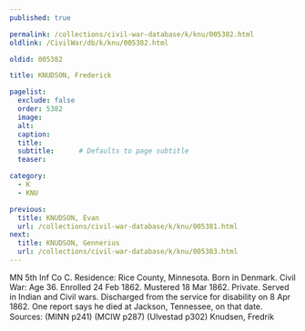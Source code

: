 ```yaml
---
published: true

permalink: /collections/civil-war-database/k/knu/005382.html
oldlink: /CivilWar/db/k/knu/005382.html

oldid: 005382

title: KNUDSON, Frederick

pagelist:
  exclude: false
  order: 5382
  image: 
  alt:
  caption:
  title:
  subtitle:      # Defaults to page subtitle
  teaser:

category: 
  - K 
  - KNU

previous:
  title: KNUDSON, Evan
  url: /collections/civil-war-database/k/knu/005381.html  
next:
  title: KNUDSON, Gennerius
  url: /collections/civil-war-database/k/knu/005383.html   
---
```

MN 5th Inf Co C. Residence: Rice County, Minnesota. Born in Denmark. Civil War: Age 36. Enrolled 24 Feb 1862. Mustered 18 Mar 1862. Private. Served in Indian and Civil wars. Discharged from the service for disability on 8 Apr 1862. One report says he died at Jackson, Tennessee, on that date. Sources: (MINN p241) (MCIW p287) (Ulvestad p302) &#147;Knudsen, Fredrik&#148;